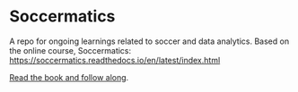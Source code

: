 # Soccermatics
A repo for ongoing learnings related to soccer and data analytics. Based on the online course, Soccermatics: https://soccermatics.readthedocs.io/en/latest/index.html

[Read the book and follow along](https://www.amazon.com/Soccermatics-Mathematical-Adventures-Pro-Bloomsbury/dp/1472924142).
